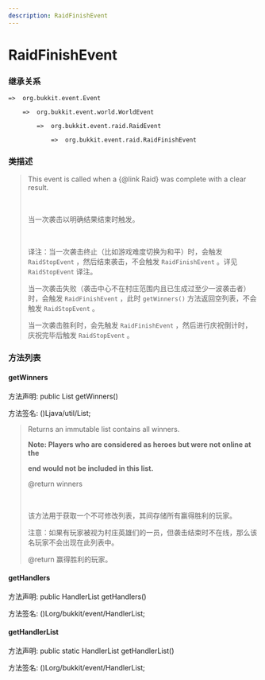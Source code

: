 ```yaml
---
description: RaidFinishEvent
---
```


# RaidFinishEvent

### 继承关系

    =>  org.bukkit.event.Event

        =>  org.bukkit.event.world.WorldEvent

            =>  org.bukkit.event.raid.RaidEvent

                =>  org.bukkit.event.raid.RaidFinishEvent

### 类描述

> This event is called when a {@link Raid} was complete with a clear result.
> 
> <br>
> 
> 当一次袭击以明确结果结束时触发。
> 
> <br>
> 
> 译注：当一次袭击终止（比如游戏难度切换为和平）时，会触发 `RaidStopEvent` ，然后结束袭击，不会触发 `RaidFinishEvent` 。详见 `RaidStopEvent` 译注。
> 
> 当一次袭击失败（袭击中心不在村庄范围内且已生成过至少一波袭击者）时，会触发 `RaidFinishEvent` ，此时 `getWinners()` 方法返回空列表，不会触发 `RaidStopEvent` 。
> 
> 当一次袭击胜利时，会先触发 `RaidFinishEvent` ，然后进行庆祝倒计时，庆祝完毕后触发 `RaidStopEvent` 。

### 方法列表

#### getWinners

方法声明: public List<Player> getWinners()

方法签名: ()Ljava/util/List;

> Returns an immutable list contains all winners.
> 
> <b>Note: Players who are considered as heroes but were not online at the
> 
> end would not be included in this list.</b>
> 
> @return winners
> 
> <br>
> 
> 该方法用于获取一个不可修改列表，其间存储所有赢得胜利的玩家。
> 
> 注意：如果有玩家被视为村庄英雄们的一员，但袭击结束时不在线，那么该名玩家不会出现在此列表中。
> 
> @return 赢得胜利的玩家。

#### getHandlers

方法声明: public HandlerList getHandlers()

方法签名: ()Lorg/bukkit/event/HandlerList;

#### getHandlerList

方法声明: public static HandlerList getHandlerList()

方法签名: ()Lorg/bukkit/event/HandlerList;
